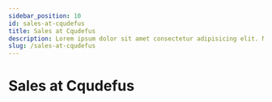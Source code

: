 ```yaml
---
sidebar_position: 10
id: sales-at-cqudefus
title: Sales at Cqudefus
description: Lorem ipsum dolor sit amet consectetur adipisicing elit. Maxime mollitia"
slug: /sales-at-cqudefus
---
```


# Sales at Cqudefus

